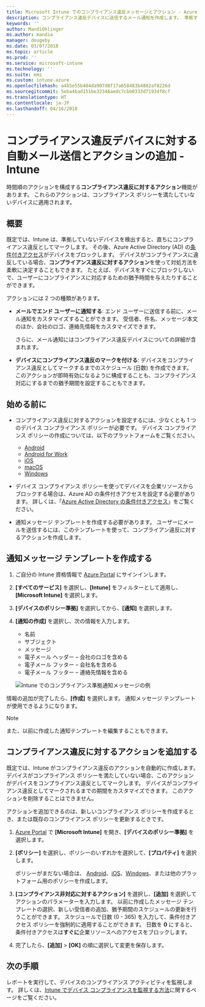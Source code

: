 ```yaml
---
title: Microsoft Intune でのコンプライアンス違反メッセージとアクション - Azure | Microsoft Docs
description: コンプライアンス違反デバイスに送信するメール通知を作成します。 準拠するまでの猶予期間の追加や、デバイスが準拠するまでアクセスをブロックするスケジュールの作成など、デバイスがコンプライアンス違反としてマークされた後のアクションを追加します。 これらの作業は、Azure で Microsoft Intune を使って行います。
keywords: ''
author: MandiOhlinger
ms.author: mandia
manager: dougeby
ms.date: 03/07/2018
ms.topic: article
ms.prod: ''
ms.service: microsoft-intune
ms.technology: ''
ms.suite: ems
ms.custom: intune-azure
ms.openlocfilehash: a4b5e55b404da907d8f17a658483b4802af8226d
ms.sourcegitcommit: 5eba4bad151be32346aedc7cbb0333d71934f8cf
ms.translationtype: HT
ms.contentlocale: ja-JP
ms.lasthandoff: 04/16/2018
---
```

# <a name="automate-email-and-add-actions-for-noncompliant-devices---intune"></a>コンプライアンス違反デバイスに対する自動メール送信とアクションの追加 - Intune

時間順のアクションを構成する**コンプライアンス違反に対するアクション**機能があります。 これらのアクションは、コンプライアンス ポリシーを満たしていないデバイスに適用されます。 

## <a name="overview"></a>概要
既定では、Intune は、準拠していないデバイスを検出すると、直ちにコンプライアンス違反としてマークします。 その後、Azure Active Directory (AD) の[条件付きアクセス](https://docs.microsoft.com/azure/active-directory/active-directory-conditional-access-azure-portal)がデバイスをブロックします。 デバイスがコンプライアンスに違反している場合、**コンプライアンス違反に対するアクション**を使って対処方法を柔軟に決定することもできます。 たとえば、デバイスをすぐにブロックしないで、ユーザーにコンプライアンスに対応するための猶予時間を与えたりすることができます。

アクションには 2 つの種類があります。

- **メールでエンド ユーザーに通知する**: エンド ユーザーに送信する前に、メール通知をカスタマイズすることができます。 受信者、件名、メッセージ本文のほか、会社のロゴ、連絡先情報をカスタマイズできます。

    さらに、メール通知にはコンプライアンス違反デバイスについての詳細が含まれます。

- **デバイスにコンプライアンス違反のマークを付ける**: デバイスをコンプライアンス違反としてマークするまでのスケジュール (日数) を作成できます。 このアクションが即時有効になるように構成することも、コンプライアンス対応にするまでの猶予期間を設定することもできます。

## <a name="before-you-begin"></a>始める前に

- コンプライアンス違反に対するアクションを設定するには、少なくとも 1 つのデバイス コンプライアンス ポリシーが必要です。 デバイス コンプライアンス ポリシーの作成については、以下のプラットフォームをご覧ください。

  - [Android](compliance-policy-create-android.md)
  - [Android for Work](compliance-policy-create-android-for-work.md)
  - [iOS](compliance-policy-create-ios.md)
  - [macOS](compliance-policy-create-mac-os.md)
  - [Windows](compliance-policy-create-windows.md)

- デバイス コンプライアンス ポリシーを使ってデバイスを企業リソースからブロックする場合は、Azure AD の条件付きアクセスを設定する必要があります。 詳しくは、「[Azure Active Directory の条件付きアクセス](https://docs.microsoft.com/azure/active-directory/active-directory-conditional-access-azure-portal)」をご覧ください。

- 通知メッセージ テンプレートを作成する必要があります。 ユーザーにメールを送信するには、このテンプレートを使って、コンプライアン違反に対するアクションを作成します。

## <a name="create-a-notification-message-template"></a>通知メッセージ テンプレートを作成する

1. ご自分の Intune 資格情報で [Azure Portal](https://portal.azure.com) にサインインします。 
2. **[すべてのサービス]** を選択し、**[Intune]** をフィルターとして適用し、**[Microsoft Intune]** を選択します。
3. **[デバイスのポリシー準拠]** を選択してから、**[通知]** を選択します。 
4. **[通知の作成]** を選択し、次の情報を入力します。

   - 名前
   - サブジェクト
   - メッセージ
   - 電子メール ヘッダー – 会社のロゴを含める
   - 電子メール フッター – 会社名を含める
   - 電子メール フッター – 連絡先情報を含める

   ![Intune でのコンプライアンス準拠通知メッセージの例](./media/actionsfornoncompliance-1.PNG)

情報の追加が完了したら、**[作成]** を選択します。 通知メッセージ テンプレートが使用できるようになります。

> [!NOTE]
> また、以前に作成した通知テンプレートを編集することもできます。

## <a name="add-actions-for-noncompliance"></a>コンプライアンス違反に対するアクションを追加する

既定では、Intune がコンプライアンス違反のアクションを自動的に作成します。 デバイスがコンプライアンス ポリシーを満たしていない場合、このアクションがデバイスをコンプライアンス違反としてマークします。 デバイスがコンプライアンス違反としてマークされるまでの期間をカスタマイズできます。 このアクションを削除することはできません。

アクションを追加できるのは、新しいコンプライアンス ポリシーを作成するとき、または既存のコンプライアンス ポリシーを更新するときです。 

1. [Azure Portal](https://portal.azure.com) で **[Microsoft Intune]** を開き、**[デバイスのポリシー準拠]** を選択します。
2. **[ポリシー]** を選択し、ポリシーのいずれかを選択して、**[プロパティ]** を選択します。 

   ポリシーがまだない場合は、 [Android](compliance-policy-create-android.md)、[iOS](compliance-policy-create-ios.md)、[Windows](compliance-policy-create-windows.md)、または他のプラットフォーム用のポリシーを作成します。

3. **[コンプライアンス非対応に対するアクション]** を選択し、**[追加]** を選択してアクションのパラメーターを入力します。 以前に作成したメッセージ テンプレートの選択、新しい受信者の追加、猶予期間のスケジュールの更新を行うことができます。 スケジュールで日数 (0 - 365) を入力して、条件付きアクセス ポリシーを強制的に適用することができます。 日数を **0** にすると、条件付きアクセスは**すぐに**企業リソースへのアクセスをブロックします。

4. 完了したら、**[追加]** > **[OK]** の順に選択して変更を保存します。

## <a name="next-steps"></a>次の手順
レポートを実行して、デバイスのコンプライアンス アクティビティを監視します。 詳しくは、[Intune でデバイス コンプライアンスを監視する方法](device-compliance-monitor.md)に関するページをご覧ください。
